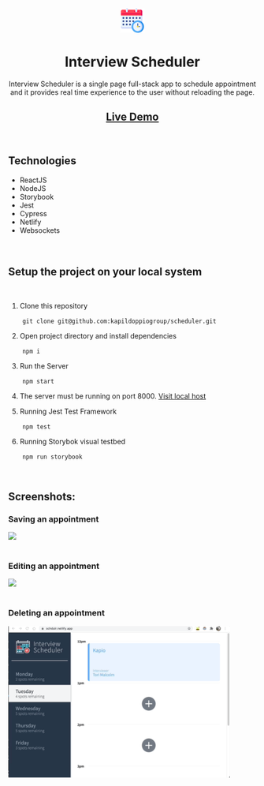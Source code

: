 <div align="center">
<img src="public/schedule.png" width=50/>
<h1> Interview Scheduler</h1>
<p>Interview Scheduler is a single page full-stack app to schedule appointment and it provides
real time experience to the user without reloading the page.</p>
<h2><a href="https://schdulr.netlify.app/">Live Demo</a></h2>
</div><br>

## Technologies
- ReactJS
- NodeJS
- Storybook
- Jest
- Cypress
- Netlify
- Websockets
<br><br><br>

## Setup the project on your local system
<br>

1. Clone this repository
```
    git clone git@github.com:kapildoppiogroup/scheduler.git
```
2. Open project directory and install dependencies
```
    npm i
```
3. Run the Server
```
    npm start
```
4. The server must be running on port 8000. <a href="">Visit local host</a>

5. Running Jest Test Framework
```
    npm test
```
6. Running Storybok visual testbed
```
    npm run storybook
```
<br>

## Screenshots:

### Saving an appointment
<img src="public/images/Saving.gif" width=450>
<br><br>

### Editing an appointment
<img src="public/images/Editing.gif" width=450>
<br><br>

### Deleting an appointment
<img src="public/images/Deleting.gif" width=450>